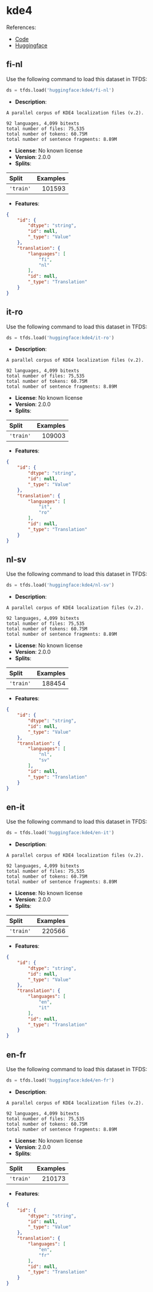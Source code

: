 # kde4

References:

*   [Code](https://github.com/huggingface/datasets/blob/master/datasets/kde4)
*   [Huggingface](https://huggingface.co/datasets/kde4)


## fi-nl


Use the following command to load this dataset in TFDS:

```python
ds = tfds.load('huggingface:kde4/fi-nl')
```

*   **Description**:

```
A parallel corpus of KDE4 localization files (v.2).

92 languages, 4,099 bitexts
total number of files: 75,535
total number of tokens: 60.75M
total number of sentence fragments: 8.89M
```

*   **License**: No known license
*   **Version**: 2.0.0
*   **Splits**:

Split  | Examples
:----- | -------:
`'train'` | 101593

*   **Features**:

```json
{
    "id": {
        "dtype": "string",
        "id": null,
        "_type": "Value"
    },
    "translation": {
        "languages": [
            "fi",
            "nl"
        ],
        "id": null,
        "_type": "Translation"
    }
}
```



## it-ro


Use the following command to load this dataset in TFDS:

```python
ds = tfds.load('huggingface:kde4/it-ro')
```

*   **Description**:

```
A parallel corpus of KDE4 localization files (v.2).

92 languages, 4,099 bitexts
total number of files: 75,535
total number of tokens: 60.75M
total number of sentence fragments: 8.89M
```

*   **License**: No known license
*   **Version**: 2.0.0
*   **Splits**:

Split  | Examples
:----- | -------:
`'train'` | 109003

*   **Features**:

```json
{
    "id": {
        "dtype": "string",
        "id": null,
        "_type": "Value"
    },
    "translation": {
        "languages": [
            "it",
            "ro"
        ],
        "id": null,
        "_type": "Translation"
    }
}
```



## nl-sv


Use the following command to load this dataset in TFDS:

```python
ds = tfds.load('huggingface:kde4/nl-sv')
```

*   **Description**:

```
A parallel corpus of KDE4 localization files (v.2).

92 languages, 4,099 bitexts
total number of files: 75,535
total number of tokens: 60.75M
total number of sentence fragments: 8.89M
```

*   **License**: No known license
*   **Version**: 2.0.0
*   **Splits**:

Split  | Examples
:----- | -------:
`'train'` | 188454

*   **Features**:

```json
{
    "id": {
        "dtype": "string",
        "id": null,
        "_type": "Value"
    },
    "translation": {
        "languages": [
            "nl",
            "sv"
        ],
        "id": null,
        "_type": "Translation"
    }
}
```



## en-it


Use the following command to load this dataset in TFDS:

```python
ds = tfds.load('huggingface:kde4/en-it')
```

*   **Description**:

```
A parallel corpus of KDE4 localization files (v.2).

92 languages, 4,099 bitexts
total number of files: 75,535
total number of tokens: 60.75M
total number of sentence fragments: 8.89M
```

*   **License**: No known license
*   **Version**: 2.0.0
*   **Splits**:

Split  | Examples
:----- | -------:
`'train'` | 220566

*   **Features**:

```json
{
    "id": {
        "dtype": "string",
        "id": null,
        "_type": "Value"
    },
    "translation": {
        "languages": [
            "en",
            "it"
        ],
        "id": null,
        "_type": "Translation"
    }
}
```



## en-fr


Use the following command to load this dataset in TFDS:

```python
ds = tfds.load('huggingface:kde4/en-fr')
```

*   **Description**:

```
A parallel corpus of KDE4 localization files (v.2).

92 languages, 4,099 bitexts
total number of files: 75,535
total number of tokens: 60.75M
total number of sentence fragments: 8.89M
```

*   **License**: No known license
*   **Version**: 2.0.0
*   **Splits**:

Split  | Examples
:----- | -------:
`'train'` | 210173

*   **Features**:

```json
{
    "id": {
        "dtype": "string",
        "id": null,
        "_type": "Value"
    },
    "translation": {
        "languages": [
            "en",
            "fr"
        ],
        "id": null,
        "_type": "Translation"
    }
}
```


